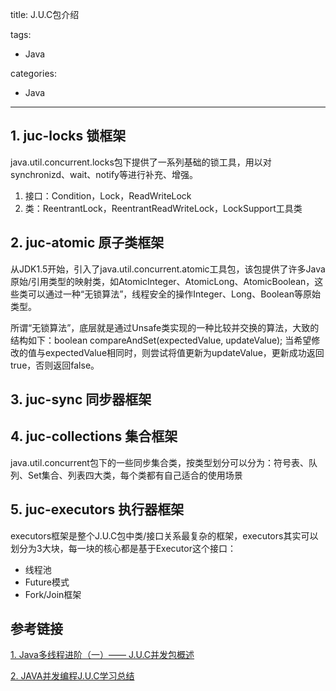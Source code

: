 title: J.U.C包介绍

tags:
  - Java

categories:
  - Java

---
## 1. juc-locks 锁框架
java.util.concurrent.locks包下提供了一系列基础的锁工具，用以对synchronizd、wait、notify等进行补充、增强。
1. 接口：Condition，Lock，ReadWriteLock
2. 类：ReentrantLock，ReentrantReadWriteLock，LockSupport工具类

## 2. juc-atomic 原子类框架
从JDK1.5开始，引入了java.util.concurrent.atomic工具包，该包提供了许多Java原始/引用类型的映射类，如AtomicInteger、AtomicLong、AtomicBoolean，这些类可以通过一种“无锁算法”，线程安全的操作Integer、Long、Boolean等原始类型。

所谓“无锁算法”，底层就是通过Unsafe类实现的一种比较并交换的算法，大致的结构如下：boolean compareAndSet(expectedValue, updateValue); 当希望修改的值与expectedValue相同时，则尝试将值更新为updateValue，更新成功返回true，否则返回false。
## 3. juc-sync 同步器框架
## 4. juc-collections 集合框架
java.util.concurrent包下的一些同步集合类，按类型划分可以分为：符号表、队列、Set集合、列表四大类，每个类都有自己适合的使用场景
## 5. juc-executors 执行器框架
executors框架是整个J.U.C包中类/接口关系最复杂的框架，executors其实可以划分为3大块，每一块的核心都是基于Executor这个接口：
- 线程池
- Future模式
- Fork/Join框架

## 参考链接
[1. Java多线程进阶（一）—— J.U.C并发包概述](https://segmentfault.com/a/1190000015558984#articleHeader1)

[2. JAVA并发编程J.U.C学习总结](https://www.cnblogs.com/chenpi/p/5614290.html)
